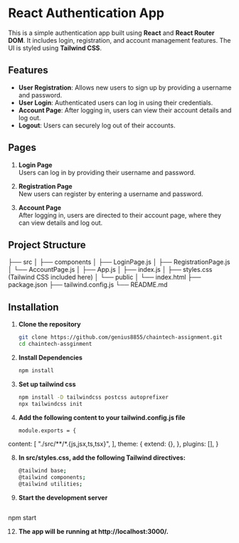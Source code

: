 # React Authentication App

This is a simple authentication app built using **React** and **React Router DOM**. It includes login, registration, and account management features. The UI is styled using **Tailwind CSS**.

## Features

- **User Registration**: Allows new users to sign up by providing a username and password.
- **User Login**: Authenticated users can log in using their credentials.
- **Account Page**: After logging in, users can view their account details and log out.
- **Logout**: Users can securely log out of their accounts.

## Pages

1. **Login Page**  
   Users can log in by providing their username and password.
   
2. **Registration Page**  
   New users can register by entering a username and password.
   
3. **Account Page**  
   After logging in, users are directed to their account page, where they can view details and log out.

## Project Structure

├── src │ 
  ├── components │
     ├── LoginPage.js │ 
     ├── RegistrationPage.js │
     └── AccountPage.js │ 
  ├── App.js │ 
  ├── index.js │ 
  ├── styles.css (Tailwind CSS included here) │
  └── public │
    └── index.html 
├── package.json 
├── tailwind.config.js
└── README.md


## Installation

1. **Clone the repository**

   ```bash
   git clone https://github.com/genius8855/chaintech-assignment.git
   cd chaintech-assginment

2. **Install Dependencies**
   ```bash
   npm install

4. **Set up tailwind css**
   ```bash
   npm install -D tailwindcss postcss autoprefixer
   npx tailwindcss init

6. **Add the following content to your tailwind.config.js file**
   ```bash
   module.exports = {
  content: [
    "./src/**/*.{js,jsx,ts,tsx}",
  ],
  theme: {
    extend: {},
  },
  plugins: [],
  }

8. **In src/styles.css, add the following Tailwind directives:**
   ```bash
   @tailwind base;
   @tailwind components;
   @tailwind utilities;

10. **Start the development server**
    ```bash
   npm start

12. **The app will be running at http://localhost:3000/.**

